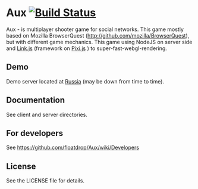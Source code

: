 Aux [![Build Status](https://travis-ci.org/floatdrop/Aux.png?branch=master)](https://travis-ci.org/floatdrop/Aux)
===
Aux - is multiplayer shooter game for social networks. This game mostly based on Mozilla BrowserQuest (http://github.com/mozilla/BrowserQuest), but with different game mechanics.
This game using NodeJS on server side and [Link.js](http://github.com/floatdrop/link.js) (framework on [Pixi.js](https://github.com/GoodBoyDigital/pixi.js) ) to super-fast-webgl-rendering.


Demo
----

Demo server located at [Russia](http://aux-ekb.air-labs.ru/) (may be down from time to time).

Documentation
-------------
See client and server directories.

For developers
--------------
See https://github.com/floatdrop/Aux/wiki/Developers


License
-------
See the LICENSE file for details.

 
